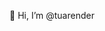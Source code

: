 👋 Hi, I’m @tuarender

<!---
tuarender/tuarender is a ✨ special ✨ repository because its `README.md` (this file) appears on your GitHub profile.
You can click the Preview link to take a look at your changes.
--->
